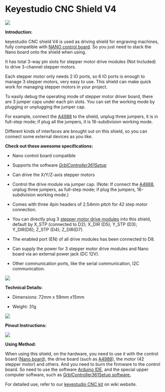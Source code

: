 #  **Keyestudio CNC Shield V4**

![](media/0b6203d79d9694f394fa578aae636ecd.jpeg)

**Introduction:**

keyestudio CNC shield V4 is used as driving shield for engraving machines, fully
compatible with [NANO control
board](http://wiki.keyestudio.com/index.php/Ks0173_keyestudio_Nano_ch340). So
you just need to stack the Nano board onto the shield when using.

It has total 3-way pin slots for stepper motor drive modules (Not Included) to
drive 3-channel stepper motors.

Each stepper motor only needs 2 IO ports, so 6 IO ports is enough to manage 3
stepper motors, very easy to use. This shield can make quick work for managing
stepper motors in your project.

To easily debug the operating mode of stepper motor driver board, there are 3
jumper caps under each pin slots. You can set the working mode by plugging or
unplugging the jumper cap.

For example, connect the
[A4988](http://www.keyestudio.com/keyestudio-reprap-stepper-motor-driver.html)
to the shield, unplug three jumpers, it is in full-step mode; if plug all the
jumpers, it is 16-subdivision working mode.

Different kinds of interfaces are brought out on this shield, so you can connect
some external devices as you like.

**Check out these awesome specifications:**

-   Nano control board compatible

-   Supports the software
    [*GrblController361Setup*](https://drive.google.com/open?id=1JSCtHr7FLF7UMxXeVGpwMbWn3BVZo7jh)

-   Can drive the X/Y/Z-axis stepper motors

-   Control the drive module via jumper cap. (Note: If connect the
    [A4988](http://www.keyestudio.com/keyestudio-reprap-stepper-motor-driver.html),
    unplug three jumpers, as full-step mode; if plug the jumpers, 16-subdivision
    working mode.)

-   Comes with three 4pin headers of 2.54mm pitch for 42 step motor connection.

-   You can directly plug 3 [stepper motor drive
    modules](http://www.keyestudio.com/keyestudio-drv8825-stepper-motor-driver-for-3d-printer.html)
    into this shield, default by X_STP (connected to D2); X_DIR (D5); Y_STP
    (D3); Y_DIR(D6); Z_STP (D4); Z_DIR(D7).

-   The enabled port (EN) of all drive modules has been connected to D8.

-   Can supply the power for 3 stepper motor drive modules and Nano board via an
    external power jack (DC 12V).

-   Other communication ports, like the serial communication, I2C communication.

![](media/301605835d99d0132db913e7b4b12b39.jpeg)

**Technical Details:**

-   Dimensions: 72mm x 59mm x15mm

-   Weight: 31g

**![](media/3d5d009440c364ed169921ded3eec5f3.jpeg)**

**Pinout Instructions:**

**![](media/6681ece286e9cbe8fd661d22f7e159e0.jpeg)**

**Using Method:**

When using this shield, on the hardware, you need to use it with the control
board ([Nano
board](http://wiki.keyestudio.com/index.php/Ks0173_keyestudio_Nano_ch340)), the
drive board (such as
[A4988](http://www.keyestudio.com/keyestudio-reprap-stepper-motor-driver.html)),
the motor (42 stepper motor) and others. And you need to burn the firmware to
the control board. So need to use the software [Arduino
IDE](http://wiki.keyestudio.com/index.php/How_to_Download_Arduino_IDE), and the
special upper computer software, such as [GrblController361Setup
software.](https://drive.google.com/open?id=1JSCtHr7FLF7UMxXeVGpwMbWn3BVZo7jh)

For detailed use, refer to our [keyestudio CNC
kit](http://wiki.keyestudio.com/index.php/Ks0096_keyestudio_CNC_Kit_/_CNC_Shield_V4.0_%2B_Nano_3.0%2B3pcs_a4988_Driver_/_GRBL_Compatible)
on wiki website.
